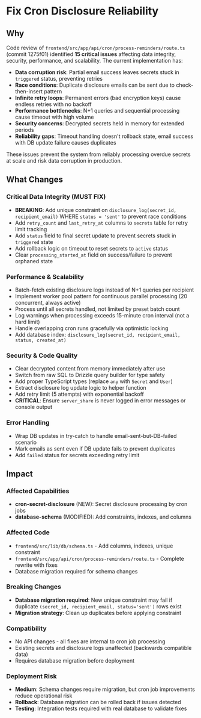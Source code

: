 # Fix Cron Disclosure Reliability

## Why

Code review of `frontend/src/app/api/cron/process-reminders/route.ts` (commit
1275f01) identified **15 critical issues** affecting data integrity, security,
performance, and scalability. The current implementation has:

- **Data corruption risk**: Partial email success leaves secrets stuck in
  `triggered` status, preventing retries
- **Race conditions**: Duplicate disclosure emails can be sent due to
  check-then-insert pattern
- **Infinite retry loops**: Permanent errors (bad encryption keys) cause endless
  retries with no backoff
- **Performance bottlenecks**: N+1 queries and sequential processing cause
  timeout with high volume
- **Security concerns**: Decrypted secrets held in memory for extended periods
- **Reliability gaps**: Timeout handling doesn't rollback state, email success
  with DB update failure causes duplicates

These issues prevent the system from reliably processing overdue secrets at
scale and risk data corruption in production.

## What Changes

### Critical Data Integrity (MUST FIX)

- **BREAKING**: Add unique constraint on
  `disclosure_log(secret_id, recipient_email)` WHERE `status = 'sent'` to
  prevent race conditions
- Add `retry_count` and `last_retry_at` columns to `secrets` table for retry
  limit tracking
- Add `status` field to final secret update to prevent secrets stuck in
  `triggered` state
- Add rollback logic on timeout to reset secrets to `active` status
- Clear `processing_started_at` field on success/failure to prevent orphaned
  state

### Performance & Scalability

- Batch-fetch existing disclosure logs instead of N+1 queries per recipient
- Implement worker pool pattern for continuous parallel processing (20
  concurrent, always active)
- Process until all secrets handled, not limited by preset batch count
- Log warnings when processing exceeds 15-minute cron interval (not a hard
  limit)
- Handle overlapping cron runs gracefully via optimistic locking
- Add database index:
  `disclosure_log(secret_id, recipient_email, status, created_at)`

### Security & Code Quality

- Clear decrypted content from memory immediately after use
- Switch from raw SQL to Drizzle query builder for type safety
- Add proper TypeScript types (replace `any` with `Secret` and `User`)
- Extract disclosure log update logic to helper function
- Add retry limit (5 attempts) with exponential backoff
- **CRITICAL**: Ensure `server_share` is never logged in error messages or
  console output

### Error Handling

- Wrap DB updates in try-catch to handle email-sent-but-DB-failed scenario
- Mark emails as sent even if DB update fails to prevent duplicates
- Add `failed` status for secrets exceeding retry limit

## Impact

### Affected Capabilities

- **cron-secret-disclosure** (NEW): Secret disclosure processing by cron jobs
- **database-schema** (MODIFIED): Add constraints, indexes, and columns

### Affected Code

- `frontend/src/lib/db/schema.ts` - Add columns, indexes, unique constraint
- `frontend/src/app/api/cron/process-reminders/route.ts` - Complete rewrite with
  fixes
- Database migration required for schema changes

### Breaking Changes

- **Database migration required**: New unique constraint may fail if duplicate
  `(secret_id, recipient_email, status='sent')` rows exist
- **Migration strategy**: Clean up duplicates before applying constraint

### Compatibility

- No API changes - all fixes are internal to cron job processing
- Existing secrets and disclosure logs unaffected (backwards compatible data)
- Requires database migration before deployment

### Deployment Risk

- **Medium**: Schema changes require migration, but cron job improvements reduce
  operational risk
- **Rollback**: Database migration can be rolled back if issues detected
- **Testing**: Integration tests required with real database to validate fixes
